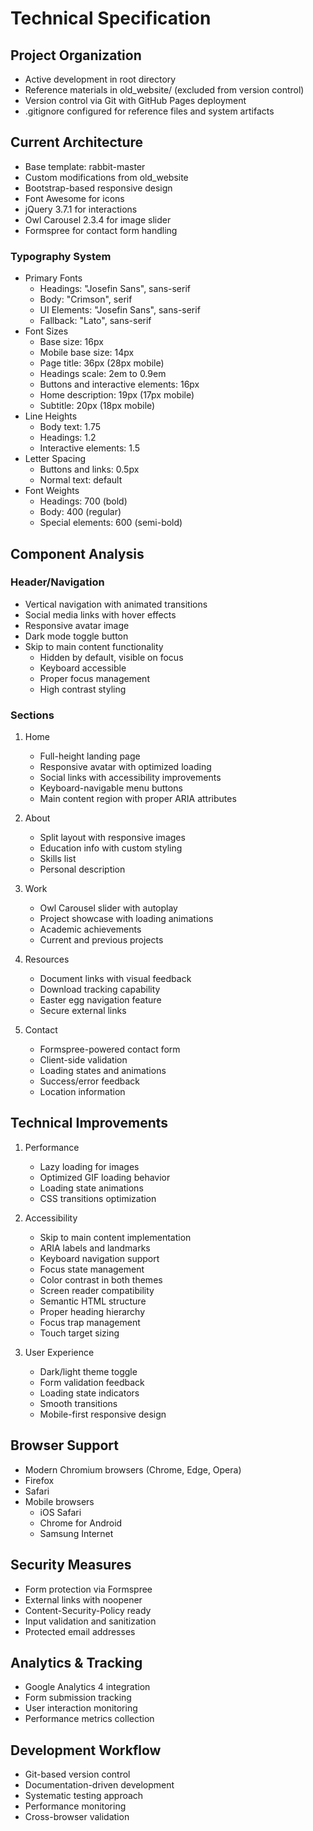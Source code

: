 # Technical Specification

## Project Organization
- Active development in root directory
- Reference materials in old_website/ (excluded from version control)
- Version control via Git with GitHub Pages deployment
- .gitignore configured for reference files and system artifacts

## Current Architecture
- Base template: rabbit-master
- Custom modifications from old_website
- Bootstrap-based responsive design
- Font Awesome for icons
- jQuery 3.7.1 for interactions
- Owl Carousel 2.3.4 for image slider
- Formspree for contact form handling

### Typography System
- Primary Fonts
  - Headings: "Josefin Sans", sans-serif
  - Body: "Crimson", serif
  - UI Elements: "Josefin Sans", sans-serif
  - Fallback: "Lato", sans-serif
- Font Sizes
  - Base size: 16px
  - Mobile base size: 14px
  - Page title: 36px (28px mobile)
  - Headings scale: 2em to 0.9em
  - Buttons and interactive elements: 16px
  - Home description: 19px (17px mobile)
  - Subtitle: 20px (18px mobile)
- Line Heights
  - Body text: 1.75
  - Headings: 1.2
  - Interactive elements: 1.5
- Letter Spacing
  - Buttons and links: 0.5px
  - Normal text: default
- Font Weights
  - Headings: 700 (bold)
  - Body: 400 (regular)
  - Special elements: 600 (semi-bold)

## Component Analysis

### Header/Navigation
- Vertical navigation with animated transitions
- Social media links with hover effects
- Responsive avatar image
- Dark mode toggle button
- Skip to main content functionality
  - Hidden by default, visible on focus
  - Keyboard accessible
  - Proper focus management
  - High contrast styling

### Sections
1. Home
   - Full-height landing page
   - Responsive avatar with optimized loading
   - Social links with accessibility improvements
   - Keyboard-navigable menu buttons
   - Main content region with proper ARIA attributes

2. About
   - Split layout with responsive images
   - Education info with custom styling
   - Skills list
   - Personal description

3. Work
   - Owl Carousel slider with autoplay
   - Project showcase with loading animations
   - Academic achievements
   - Current and previous projects

4. Resources
   - Document links with visual feedback
   - Download tracking capability
   - Easter egg navigation feature
   - Secure external links

5. Contact
   - Formspree-powered contact form
   - Client-side validation
   - Loading states and animations
   - Success/error feedback
   - Location information

## Technical Improvements
1. Performance
   - Lazy loading for images
   - Optimized GIF loading behavior
   - Loading state animations
   - CSS transitions optimization

2. Accessibility
   - Skip to main content implementation
   - ARIA labels and landmarks
   - Keyboard navigation support
   - Focus state management
   - Color contrast in both themes
   - Screen reader compatibility
   - Semantic HTML structure
   - Proper heading hierarchy
   - Focus trap management
   - Touch target sizing

3. User Experience
   - Dark/light theme toggle
   - Form validation feedback
   - Loading state indicators
   - Smooth transitions
   - Mobile-first responsive design

## Browser Support
- Modern Chromium browsers (Chrome, Edge, Opera)
- Firefox
- Safari
- Mobile browsers
  - iOS Safari
  - Chrome for Android
  - Samsung Internet

## Security Measures
- Form protection via Formspree
- External links with noopener
- Content-Security-Policy ready
- Input validation and sanitization
- Protected email addresses

## Analytics & Tracking
- Google Analytics 4 integration
- Form submission tracking
- User interaction monitoring
- Performance metrics collection

## Development Workflow
- Git-based version control
- Documentation-driven development
- Systematic testing approach
- Performance monitoring
- Cross-browser validation